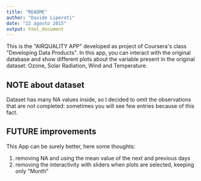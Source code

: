 ```yaml
---
title: "README"
author: "Davide Liperoti"
date: "22 agosto 2015"
output: html_document
---
```


This is the "AIRQUALITY APP" developed as project of Coursera's class "Developing Data Products".
In this app, you can interact with the original database and show different plots about the variable present in the original dataset: Ozone, Solar Radiation, Wind and Temperature.

## NOTE about dataset
Dataset has many NA values inside, so I decided to omit the observations that are not completed: sometimes you will see few entries because of this fact.

## FUTURE improvements
This App can be surely better, here some thoughts:

1. removing NA and using the mean value of the next and previous days
2. removing the interactivity with sliders when plots are selected, keeping only "Month"
